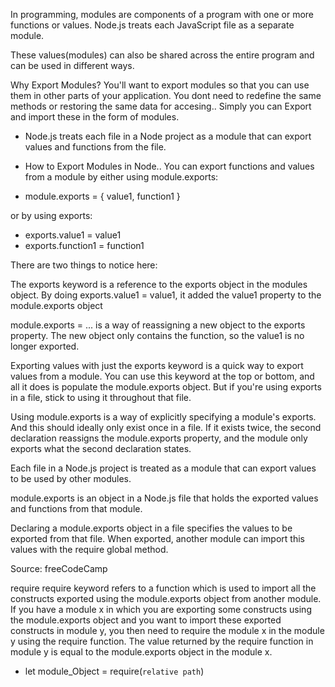In programming, modules are components of a program with one or more functions or values.
Node.js treats each JavaScript file as a separate module.

These values(modules) can also be shared across the entire program and can be used in different ways.

Why Export Modules?
You'll want to export modules so that you can use them in other parts of your application. You dont need to redefine the same methods or restoring the same data for accesing..
Simply you can Export and import these in the form of modules.

- Node.js treats each file in a Node project as a module that can export values and functions from the file.

- How to Export Modules in Node..
You can export functions and values from a module by either using module.exports:
- module.exports = { value1, function1 }

or by using exports:
- exports.value1 = value1
- exports.function1 = function1

There are two things to notice here:

The exports keyword is a reference to the exports object in the modules object. By doing exports.value1 = value1, it added the value1 property to the module.exports object

module.exports = ... is a way of reassigning a new object to the exports property. The new object only contains the function, so the value1 is no longer exported.

Exporting values with just the exports keyword is a quick way to export values from a module. You can use this keyword at the top or bottom, 
and all it does is populate the module.exports object. 
But if you're using exports in a file, stick to using it throughout that file.

Using module.exports is a way of explicitly specifying a module's exports. And this should ideally only exist once in a file. 
If it exists twice, the second declaration reassigns the module.exports property, and the module only exports what the second declaration states.

Each file in a Node.js project is treated as a module that can export values to be used by other modules.

module.exports is an object in a Node.js file that holds the exported values and functions from that module.

Declaring a module.exports object in a file specifies the values to be exported from that file. When exported, another module can import this values with the require global method.

Source: freeCodeCamp

require
require keyword refers to a function which is used to import all the constructs exported using the module.exports object from another module. If you have a module x in which you are exporting some constructs using the module.exports object and you want to import these exported constructs in module y, you then need to require the module x in the module y using the require function. 
The value returned by the require function in module y is equal to the module.exports object in the module x.

- let module_Object = require(`relative path`)